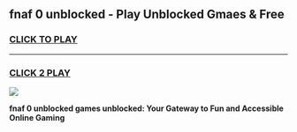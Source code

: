 
## fnaf 0 unblocked - Play Unblocked Gmaes & Free
<h3>
<a href="https://news.freeplayer.one?title=fnaf_0_unblocked&ref=23F">CLICK TO PLAY</a></h3>
<hr>

<h3>
<a href="https://news.freeplayer.one?title=fnaf_0_unblocked&ref=23F">CLICK 2 PLAY</a>
  
</h3>

<a href="https://news.freeplayer.one?title=fnaf_0_unblocked&ref=23F/"><img src="https://clearcache.store/games.png"></a>


**fnaf 0 unblocked games unblocked: Your Gateway to Fun and Accessible Online Gaming**
